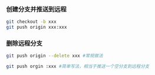 ### 创建分支并推送到远程
```bash
git checkout -b xxx
git push origin xxx:xxx
```

### 删除远程分支
```bash
git push origin --delete xxx #常规做法

git push orgin :xxx #简单写法，相当于推送一个空分支到远程分支
```
